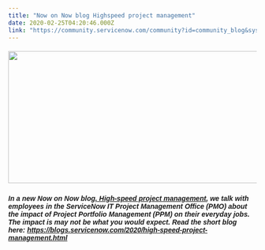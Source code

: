 ```yaml
---
title: "Now on Now blog Highspeed project management"
date: 2020-02-25T04:20:46.000Z
link: "https://community.servicenow.com/community?id=community_blog&sys_id=7a8a1ae7db0fcc101cd8a345ca961934"
---
```

<h5><img style="max-width: 100%; max-height: 480px;" src="https://community.servicenow.com/ac4a1a67db0fcc101cd8a345ca96195b.iix" width="556" height="268" /></h5>
<h5><span style="font-family: arial, helvetica, sans-serif;">In a new Now on Now blog<a href="https://blogs.servicenow.com/2019/frictionless-employee-experience.html" rel="nofollow"><span style="text-decoration: underline;">,</span> High-speed project management</a>, we talk with employees in the ServiceNow IT Project Management Office (PMO) about the impact of Project Portfolio Management (PPM) on their everyday jobs. The impact is may not be what you would expect. Read the short blog here: <a href="https://blogs.servicenow.com/2020/high-speed-project-management.html" rel="nofollow">https://blogs.servicenow.com/2020/high-speed-project-management.html</a></span></h5>